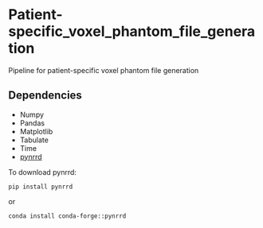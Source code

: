 # Patient-specific_voxel_phantom_file_generation
Pipeline for patient-specific voxel phantom file generation




## Dependencies

- Numpy
- Pandas
- Matplotlib
- Tabulate
- Time
- [pynrrd](https://github.com/mhe/pynrrd)

To download pynrrd:

```
pip install pynrrd
```

or 

```
conda install conda-forge::pynrrd
```
